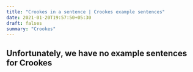 ```yaml
---
title: "Crookes in a sentence | Crookes example sentences"
date: 2021-01-20T19:57:50+05:30
draft: falses
summary: "Crookes"
---
```

## Unfortunately, we have no example sentences for Crookes                 
